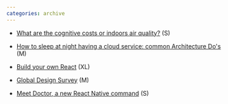 ```yaml
---
categories: archive
---
```


- [What are the cognitive costs or indoors air quality?](https://patrickcollison.com/pollution "https://patrickcollison.com/pollution") (S)

- [How to sleep at night having a cloud service: common Architecture Do's](https://danielsada.tech/blog/cloud-services-dos/ "https://danielsada.tech/blog/cloud-services-dos/") (M)

- [Build your own React](https://pomb.us/build-your-own-react/ "https://pomb.us/build-your-own-react/") (XL)

- [Global Design Survey](https://dribbble.com/global-design-survey-2019 "https://dribbble.com/global-design-survey-2019") (M)

- [Meet Doctor, a new React Native command](https://facebook.github.io/react-native/blog/2019/11/18/react-native-doctor "https://facebook.github.io/react-native/blog/2019/11/18/react-native-doctor") (S)
